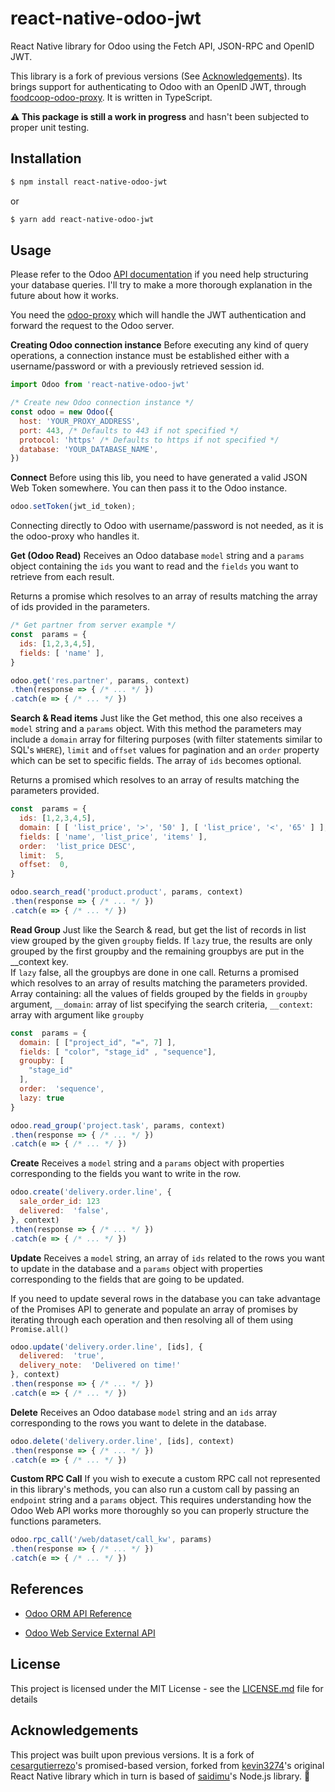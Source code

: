 # react-native-odoo-jwt

React Native library for Odoo using the Fetch API, JSON-RPC and OpenID JWT.

This library is a fork of previous versions (See [Acknowledgements](#acknowledgements)). Its brings support for authenticating to Odoo with an OpenID JWT, through [foodcoop-odoo-proxy](https://github.com/dehy/foodcoop-odoo-proxy). It is written in TypeScript.

**⚠️ This package is still a work in progress** and hasn't been subjected to proper unit testing.

## Installation

```bash
$ npm install react-native-odoo-jwt
```
or
```bash
$ yarn add react-native-odoo-jwt
```

## Usage

Please refer to the Odoo [API documentation](https://www.odoo.com/documentation/11.0/webservices/odoo.html) if you need help structuring your database queries. I'll try to make a more thorough explanation in the future about how it works.

You need the [odoo-proxy](https://github.com/dehy/foodcoop-odoo-proxy) which will handle the JWT authentication and forward the request to the Odoo server.

**Creating Odoo connection instance**
Before executing any kind of query operations, a connection instance must be established either with a username/password or with a previously retrieved session id.
```js
import Odoo from 'react-native-odoo-jwt'

/* Create new Odoo connection instance */
const odoo = new Odoo({
  host: 'YOUR_PROXY_ADDRESS',
  port: 443, /* Defaults to 443 if not specified */
  protocol: 'https' /* Defaults to https if not specified */
  database: 'YOUR_DATABASE_NAME',
})

```

**Connect**
Before using this lib, you need to have generated a valid JSON Web Token somewhere. You can then pass it to the Odoo instance.

```js
odoo.setToken(jwt_id_token);
```

Connecting directly to Odoo with username/password is not needed, as it is the odoo-proxy who handles it. 

**Get (Odoo Read)**
Receives an Odoo database `model` string and a `params` object containing the `ids` you want to read and the `fields` you want to retrieve from each result.

Returns a promise which resolves to an array of results matching the array of ids provided in the parameters.
```js
/* Get partner from server example */
const  params = {
  ids: [1,2,3,4,5],
  fields: [ 'name' ],
}

odoo.get('res.partner', params, context)
.then(response => { /* ... */ })
.catch(e => { /* ... */ })
```

**Search & Read items**
Just like the Get method, this one also receives a `model` string and a `params` object. With this method the parameters may include a `domain` array for filtering purposes (with filter statements similar to SQL's `WHERE`),  `limit` and `offset` values for pagination and an `order` property which can be set to specific fields. The array of `ids` becomes optional.

Returns a promised which resolves to an array of results matching the parameters provided.
```js
const  params = {
  ids: [1,2,3,4,5],
  domain: [ [ 'list_price', '>', '50' ], [ 'list_price', '<', '65' ] ],
  fields: [ 'name', 'list_price', 'items' ],
  order:  'list_price DESC',
  limit:  5,
  offset:  0,
}

odoo.search_read('product.product', params, context)
.then(response => { /* ... */ })
.catch(e => { /* ... */ })
```

**Read Group**
Just like the Search & read, but get the list of records in list view grouped by the given ``groupby`` fields.
If ``lazy`` true, the results are only grouped by the first groupby and the remaining groupbys are put in the __context key.  
If ``lazy`` false, all the groupbys are done in one call.
Returns a promised which resolves to an array of results matching the parameters provided.
Array containing: all the values of fields grouped by the fields in ``groupby`` argument, 
``__domain``: array of list specifying the search criteria, ``__context``: array with argument like ``groupby``
```js
const  params = {
  domain: [ ["project_id", "=", 7] ],
  fields: [ "color", "stage_id" , "sequence"],
  groupby: [
    "stage_id"
  ],
  order:  'sequence',
  lazy: true
}

odoo.read_group('project.task', params, context)
.then(response => { /* ... */ })
.catch(e => { /* ... */ })
```

**Create**
Receives a `model` string and a `params` object with properties corresponding to the fields you want to write in the row.

```js
odoo.create('delivery.order.line', {
  sale_order_id: 123
  delivered:  'false',
}, context)
.then(response => { /* ... */ })
.catch(e => { /* ... */ })
```


**Update**
Receives a `model` string, an array of `ids` related to the rows you want to update in the database and a `params` object with properties corresponding to the fields that are going to be updated.

If you need to update several rows in the database you can take advantage of the Promises API to generate and populate an array of promises by iterating through each operation and then resolving all of them using `Promise.all()`
```js
odoo.update('delivery.order.line', [ids], {
  delivered:  'true',
  delivery_note:  'Delivered on time!'
}, context)
.then(response => { /* ... */ })
.catch(e => { /* ... */ })
```

**Delete**
Receives an Odoo database `model` string and an `ids` array corresponding to the rows you want to delete in the database.

```js
odoo.delete('delivery.order.line', [ids], context)
.then(response => { /* ... */ })
.catch(e => { /* ... */ })
```

**Custom RPC Call**
If you wish to execute a custom RPC call not represented in this library's methods, you can also run a custom call by passing an `endpoint` string and a `params` object. This requires understanding how the Odoo Web API works more thoroughly so you can properly structure the functions parameters.

```js
odoo.rpc_call('/web/dataset/call_kw', params)
.then(response => { /* ... */ })
.catch(e => { /* ... */ })
```

## References

*  [Odoo ORM API Reference](https://www.odoo.com/documentation/11.0/reference/orm.html)

*  [Odoo Web Service External API](https://www.odoo.com/documentation/11.0/webservices/odoo.html)

## License
This project is licensed under the MIT License - see the  [LICENSE.md](https://github.com/cesar-gutierrez/react-native-odoo/LICENSE.md)  file for details

## Acknowledgements

This project was built upon previous versions. It is a fork of [cesargutierrezo](https://github.com/cesargutierrezo/react-native-odoo-promise-based)'s promised-based version, forked from [kevin3274](https://github.com/kevin3274/react-native-odoo)'s original React Native library which in turn is based of [saidimu](https://github.com/saidimu/odoo)'s Node.js library. 🤪
